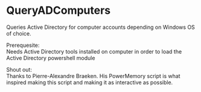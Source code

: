# QueryADComputers
Queries Active Directory for computer accounts depending on Windows OS of choice.

Prerequesite:<br>
Needs Active Directory tools installed on computer in order to load the Active Directory powershell module

Shout out:<br>
Thanks to Pierre-Alexandre Braeken.  His PowerMemory script is what inspired making this script and making it as interactive as possible.
